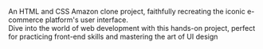 An HTML and CSS Amazon clone project, faithfully recreating the iconic e-commerce platform's user interface.
<br>
Dive into the world of web development with this hands-on project, perfect for practicing front-end skills and mastering the art of UI design
<br>
